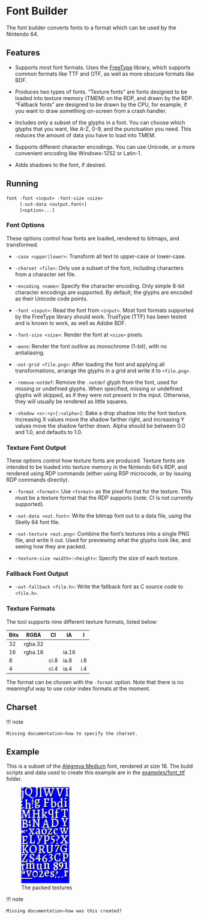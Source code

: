 # Font Builder

The font builder converts fonts to a format which can be used by the Nintendo 64.

## Features

- Supports most font formats. Uses the [FreeType][freetype] library, which supports common formats like TTF and OTF, as well as more obscure formats like BDF.

- Produces two types of fonts. “Texture fonts” are fonts designed to be loaded into texture memory (TMEM) on the RDP, and drawn by the RDP. “Fallback fonts” are designed to be drawn by the CPU, for example, if you want to draw something on-screen from a crash handler.

- Includes only a subset of the glyphs in a font. You can choose which glyphs that you want, like A-Z, 0-9, and the punctuation you need. This reduces the amount of data you have to load into TMEM.

- Supports different character encodings. You can use Unicode, or a more convenient encoding like Windows-1252 or Latin-1.

- Adds shadows to the font, if desired.

[freetype]: https://www.freetype.org/

## Running

```shell
font -font <input> -font-size <size>
     [-out-data <output.font>]
     [<option>...]
```

### Font Options

These options control how fonts are loaded, rendered to bitmaps, and transformed.

- `-case <upper|lower>`: Transform all text to upper-case or lower-case.

- `-charset <file>`: Only use a subset of the font, including characters from a character set file.

- `-encoding <name>`: Specify the character encoding. Only simple 8-bit character encodings are supported. By default, the glyphs are encoded as their Unicode code points.

- `-font <input>`: Read the font from `<input>`. Most font formats supported by the FreeType library should work. TrueType (TTF) has been tested and is known to work, as well as Adobe BDF.

- `-font-size <size>`: Render the font at `<size>` pixels.

- `-mono`: Render the font outline as monochrome (1-bit), with no antialiasing.

- `-out-grid <file.png>`: After loading the font and applying all transformations, arrange the glyphs in a grid and write it to `<file.png>`.

- `-remove-notdef`: Remove the `.notdef` glyph from the font, used for missing or undefined glyphs. When specified, missing or undefined glyphs will skipped, as if they were not present in the input. Otherwise, they will usually be rendered as little squares.

- `-shadow <x>:<y>[:<alpha>]`: Bake a drop shadow into the font texture. Increasing X values move the shadow farther right, and increasing Y values move the shadow farther down. Alpha should be between 0.0 and 1.0, and defaults to 1.0.

### Texture Font Output

These options control how texture fonts are produced. Texture fonts are intended to be loaded into texture memory in the Nintendo 64’s RDP, and rendered using RDP commands (either using RSP microcode, or by issuing RDP commands directly).

- `-format <format>`: Use `<format>` as the pixel format for the texture. This must be a texture format that the RDP supports (note: CI is not currently supported).

- `-out-data <out.font>`: Write the bitmap font out to a data file, using the Skelly 64 font file.

- `-out-texture <out.png>`: Combine the font’s textures into a single PNG file, and write it out. Used for previewing what the glyphs look like, and seeing how they are packed.

- `-texture-size <width>:<height>`: Specify the size of each texture.

### Fallback Font Output

- `-out-fallback <file.h>`: Write the fallback font as C source code to `<file.h>`.

### Texture Formats

The tool supports nine different texture formats, listed below:

| Bits | RGBA    | CI   | IA    | I   |
| ---- | ------- | ---- | ----- | --- |
| 32   | rgba.32 |      |       |     |
| 16   | rgba.16 |      | ia.16 |     |
| 8    |         | ci.8 | ia.8  | i.8 |
| 4    |         | ci.4 | ia.4  | i.4 |

The format can be chosen with the `-format` option. Note that there is no meaningful way to use color index formats at the moment.

## Charset

!!! note

    Missing documentation—how to specify the charset.

## Example

This is a subset of the [Alegreya Medium][alegreya] font, rendered at size 16. The build scripts and data used to create this example are in the [examples/font_ttf][font_ttf] folder.

[alegreya]: https://fonts.google.com/specimen/Alegreya
[font_ttf]: https://github.com/depp/skelly64/tree/main/examples/font_ttf

<figure>
  <img src="alegreya.png" width="128" height="256" alt="Glyphs from the Alegreya font, packed into a texture">
  <figcaption>The packed textures</figcaption>
</figure>

!!! note

    Missing documentation—how was this created?
